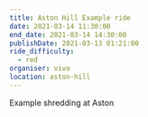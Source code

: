 ```yaml
---
title: Aston Hill Example ride
date: 2021-03-14 11:30:00
end_date: 2021-03-14 14:30:00
publishDate: 2021-03-13 01:21:00
ride_difficulty:
  - red
organiser: vivo
location: aston-hill
---
```

Example shredding at Aston
